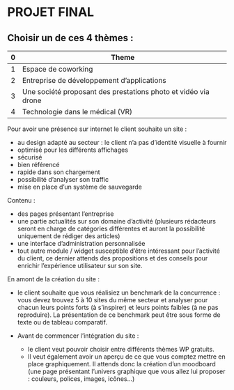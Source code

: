 # PROJET FINAL
## Choisir un de ces 4 thèmes :
| 0 | Theme |
| ------ | ------ |
| 1 | Espace de coworking |
| 2 | Entreprise de développement d’applications |
| 3 | Une société proposant des prestations photo et vidéo via drone |
| 4 | Technologie dans le médical (VR) |


Pour avoir une présence sur internet le client souhaite un site :

- au design adapté au secteur : le client n’a pas d’identité visuelle à fournir 
- optimisé pour les différents affichages 
- sécurisé
- bien référencé
- rapide dans son chargement
- possibilité d’analyser son traffic
- mise en place d’un système de sauvegarde

Contenu :
- des pages présentant l’entreprise 
- une partie actualités sur son domaine d’activité (plusieurs rédacteurs seront en charge de catégories différentes et  auront la possibilité uniquement de rédiger des articles)
- une interface d’administration personnalisée
- tout autre module / widget susceptible d’être intéressant pour l’activité du client, ce dernier attends des propositions et des conseils pour enrichir l’expérience utilisateur sur son site.

En amont de la création du site :

- le client souhaite que vous réalisiez un benchmark de la concurrence : vous devez trouvez 5 à 10 sites du même secteur et analyser pour chacun leurs points forts (à s’inspirer) et leurs points faibles (à ne pas reproduire). La présentation de ce benchmark peut être sous forme de texte ou de tableau comparatif.

- Avant de commencer l’intégration du site :
    - le client veut pouvoir choisir entre différents thèmes WP gratuits.
    - Il veut également avoir un aperçu de ce que vous comptez mettre en place graphiquement. Il attends donc la création d’un moodboard (une page présentant l’univers graphique que vous allez lui proposer : couleurs, polices, images, icônes…)
